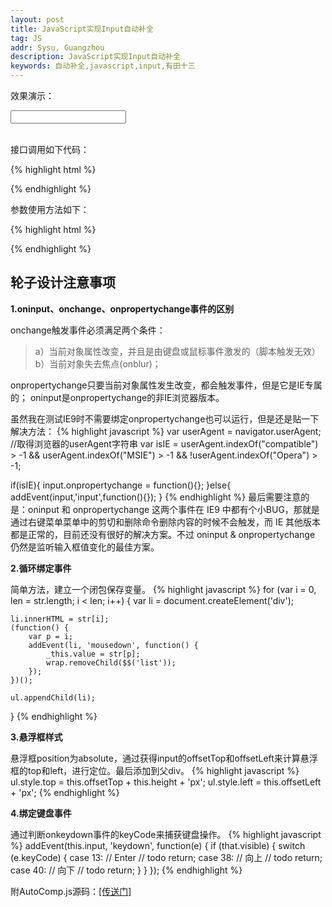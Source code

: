 ```yaml
---
layout: post
title: JavaScript实现Input自动补全
tag: JS
addr: Sysu, Guangzhou
description: JavaScript实现Input自动补全
keywords: 自动补全,javascript,input,有田十三
---
```


效果演示：
<div id='wrap'>
    <input type="text" id='search'>
</div><br>

接口调用如下代码：


{% highlight html %}
<script>
    window.onload = new Input().init({
        inputId: /* input id, 必填 */,
        wrapId: /* 父div id, 必填 */
    });
</script>
{% endhighlight %}

参数使用方法如下：


{% highlight html %}
<script>
    window.onload = new Input().init({
        inputId: /* input id, 必填 */,
        wrapId: /* 父div id, 必填 */,
        data: [/* 数据 */],
        width: 400,
        height: 30
    });
</script>
{% endhighlight %}

轮子设计注意事项
-------------

__1.oninput、onchange、onpropertychange事件的区别__

onchange触发事件必须满足两个条件：

> a）当前对象属性改变，并且是由键盘或鼠标事件激发的（脚本触发无效）
  b）当前对象失去焦点(onblur)；

onpropertychange只要当前对象属性发生改变，都会触发事件，但是它是IE专属的；
oninput是onpropertychange的非IE浏览器版本。


虽然我在测试IE9时不需要绑定onpropertychange也可以运行，但是还是贴一下解决方法：
{% highlight javascript %}
var userAgent = navigator.userAgent; //取得浏览器的userAgent字符串
var isIE = userAgent.indexOf("compatible") > -1
    && userAgent.indexOf("MSIE") > -1
    && !userAgent.indexOf("Opera") > -1;

if(isIE){
    input.onpropertychange = function(){};
}else{
    addEvent(input,'input',function(){});
}
{% endhighlight %}
最后需要注意的是：oninput 和 onpropertychange 这两个事件在 IE9 中都有个小BUG，那就是通过右键菜单菜单中的剪切和删除命令删除内容的时候不会触发，而 IE 其他版本都是正常的，目前还没有很好的解决方案。不过 oninput & onpropertychange 仍然是监听输入框值变化的最佳方案。



__2.循环绑定事件__


简单方法，建立一个闭包保存变量。
{% highlight javascript %}
for (var i = 0, len = str.length; i < len; i++) {
    var li = document.createElement('div');

    li.innerHTML = str[i];
    (function() {
        var p = i;
        addEvent(li, 'mousedown', function() {
            _this.value = str[p];
            wrap.removeChild($$('list'));
        });
    })();

    ul.appendChild(li);
}
{% endhighlight %}

__3.悬浮框样式__


悬浮框position为absolute，通过获得input的offsetTop和offsetLeft来计算悬浮框的top和left，进行定位。最后添加到父div。
{% highlight javascript %}
ul.style.top = this.offsetTop + this.height + 'px';
ul.style.left = this.offsetLeft + 'px';
{% endhighlight %}

__4.绑定键盘事件__


通过判断onkeydown事件的keyCode来捕获键盘操作。
{% highlight javascript %}
addEvent(this.input, 'keydown', function(e) {
    if (that.visible) {
        switch (e.keyCode) {
            case 13: // Enter
                // todo
                return;
            case 38: // 向上
                // todo
                return;
            case 40: // 向下
                // todo
                return;
        }
    }
});
{% endhighlight %}

附AutoComp.js源码：<a href="https://github.com/yooungt13/yooungt13.github.com/blob/master/public/javascripts/autocomp.js">[传送门]</a>

<script src="../static/js/util/autocomp.js"></script>